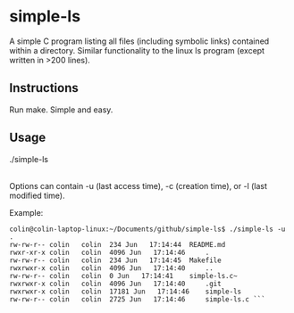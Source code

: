 simple-ls
=========

A simple C program listing all files (including symbolic links) contained within a directory.
Similar functionality to the linux ls program (except written in >200 lines).

Instructions
------------
Run make. Simple and easy.

Usage
----
./simple-ls <option> <directory>

Options can contain -u (last access time), -c (creation time), or -l (last modified time).

Example:

```
colin@colin-laptop-linux:~/Documents/github/simple-ls$ ./simple-ls -u .
rw-rw-r-- colin   colin  234 Jun   17:14:44	 README.md 
rwxr-xr-x colin   colin  4096 Jun   17:14:46	 . 
rw-rw-r-- colin   colin  234 Jun   17:14:45	 Makefile 
rwxrwxr-x colin   colin  4096 Jun   17:14:40	 .. 
rw-rw-r-- colin   colin  0 Jun   17:14:41	 simple-ls.c~ 
rwxrwxr-x colin   colin  4096 Jun   17:14:40	 .git 
rwxrwxr-x colin   colin  17181 Jun   17:14:46	 simple-ls 
rw-rw-r-- colin   colin  2725 Jun   17:14:46	 simple-ls.c ```